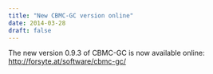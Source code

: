 ```yaml
---
title: "New CBMC-GC version online"
date: 2014-03-28
draft: false
---
```

<p>The new version 0.9.3 of CBMC-GC is now available online: <a href="http://forsyte.at/software/cbmc-gc/" title="http://forsyte.at/software/cbmc-gc/">http://forsyte.at/software/cbmc-gc/</a></p>
<div class="fix"><!----></div>
